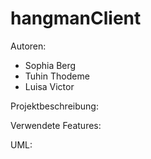 # hangmanClient

Autoren:

- Sophia Berg
- Tuhin Thodeme
- Luisa Victor

Projektbeschreibung:








Verwendete Features:









UML:






